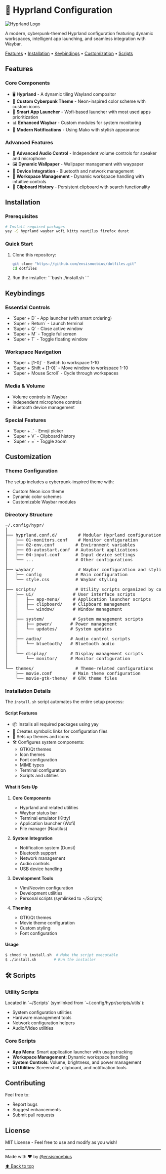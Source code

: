# 🚀 Hyprland Configuration

![Hyprland Logo](https://hyprland.org/img/logo.png)

A modern, cyberpunk-themed Hyprland configuration featuring dynamic workspaces, intelligent app launching, and seamless integration with Waybar.

[Features](#features) • [Installation](#installation) • [Keybindings](#keybindings) • [Customization](#customization) • [Scripts](#scripts)

## Features

### Core Components

- 🖥️ **Hyprland** - A dynamic tiling Wayland compositor
- 🎨 **Custom Cyberpunk Theme** - Neon-inspired color scheme with custom icons
- 🎯 **Smart App Launcher** - Wofi-based launcher with most used apps prioritization
- 📊 **Enhanced Waybar** - Custom modules for system monitoring
- 🔔 **Modern Notifications** - Using Mako with stylish appearance

### Advanced Features

- 🎵 **Advanced Audio Control** - Independent volume controls for speaker and microphone
- 🖼️ **Dynamic Wallpaper** - Wallpaper management with waypaper
- 📱 **Device Integration** - Bluetooth and network management
- 🔄 **Workspace Management** - Dynamic workspace handling with intuitive controls
- 📎 **Clipboard History** - Persistent clipboard with search functionality

## Installation

### Prerequisites

```bash
# Install required packages
yay -S hyprland waybar wofi kitty nautilus firefox dunst
```

### Quick Start

1. Clone this repository:

   ```bash
   git clone "https://github.com/ensismoebius/dotfiles.git"
   cd dotfiles
   ```

2. Run the installer:
   \`\`\`bash
   ./install.sh
   \`\`\`

## Keybindings

### Essential Controls

- \`Super + D\` - App launcher (with smart ordering)
- \`Super + Return\` - Launch terminal
- \`Super + Q\` - Close active window
- \`Super + M\` - Toggle fullscreen
- \`Super + T\` - Toggle floating window

### Workspace Navigation

- \`Super + [1-0]\` - Switch to workspace 1-10
- \`Super + Shift + [1-0]\` - Move window to workspace 1-10
- \`Super + Mouse Scroll\` - Cycle through workspaces

### Media & Volume

- Volume controls in Waybar
- Independent microphone controls
- Bluetooth device management

### Special Features

- \`Super + .\` - Emoji picker
- \`Super + V\` - Clipboard history
- \`Super + =\` - Toggle zoom

## Customization

### Theme Configuration

The setup includes a cyberpunk-inspired theme with:

- Custom Neon icon theme
- Dynamic color schemes
- Customizable Waybar modules

### Directory Structure

<pre>
~/.config/hypr/
│
├── hyprland.conf.d/        # Modular Hyprland configuration
│   ├── 01-monitors.conf    # Monitor configuration
│   ├── 02-env.conf        # Environment variables
│   ├── 03-autostart.conf  # Autostart applications
│   ├── 04-input.conf      # Input device settings
│   └── ...                # Other configurations
│
├── waybar/                 # Waybar configuration and styling
│   ├── config             # Main configuration
│   └── style.css          # Waybar styling
│
├── scripts/               # Utility scripts organized by category
│   ├── ui/               # User interface scripts
│   │   ├── app-menu/     # Application launcher scripts
│   │   ├── clipboard/    # Clipboard management
│   │   └── window/       # Window management
│   │
│   ├── system/           # System management scripts
│   │   ├── power/       # Power management
│   │   └── updates/     # System updates
│   │
│   ├── audio/           # Audio control scripts
│   │   └── bluetooth/   # Bluetooth audio
│   │
│   └── display/         # Display management scripts
│       └── monitor/     # Monitor configuration
│
└── themes/                # Theme-related configurations
    ├── movie.conf        # Main theme configuration
    └── movie-gtk-theme/  # GTK theme files
</pre>

### Installation Details

The `install.sh` script automates the entire setup process:

#### Script Features

- 📦 Installs all required packages using yay
- 🔗 Creates symbolic links for configuration files
- 🎨 Sets up themes and icons
- 🛠️ Configures system components:
  - GTK/Qt themes
  - Icon themes
  - Font configuration
  - MIME types
  - Terminal configuration
  - Scripts and utilities

#### What it Sets Up

1. **Core Components**
   - Hyprland and related utilities
   - Waybar status bar
   - Terminal emulator (Kitty)
   - Application launcher (Wofi)
   - File manager (Nautilus)

2. **System Integration**
   - Notification system (Dunst)
   - Bluetooth support
   - Network management
   - Audio controls
   - USB device handling

3. **Development Tools**
   - Vim/Neovim configuration
   - Development utilities
   - Personal scripts (symlinked to ~/Scripts)

4. **Theming**
   - GTK/Qt themes
   - Movie theme configuration
   - Custom styling
   - Font configuration

#### Usage

```bash
$ chmod +x install.sh  # Make the script executable
$ ./install.sh        # Run the installer
```

## 🛠️ Scripts

### Utility Scripts
Located in \`~/Scripts\` (symlinked from \`~/.config/hypr/scripts/utils\`):
- System configuration utilities
- Hardware management tools
- Network configuration helpers
- Audio/Video utilities

### Core Scripts

- **App Menu**: Smart application launcher with usage tracking
- **Workspace Management**: Dynamic workspace handling
- **System Controls**: Volume, brightness, and power management
- **UI Utilities**: Screenshot, clipboard, and notification tools

## Contributing

Feel free to:

- Report bugs
- Suggest enhancements
- Submit pull requests

## License

MIT License - Feel free to use and modify as you wish!

---

Made with ❤️ by [@ensismoebius](https://github.com/ensismoebius)

[⬆ Back to top](#hyprland-configuration)
